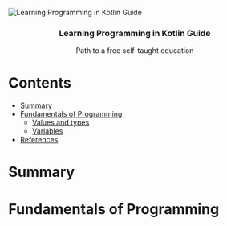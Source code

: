 ![Learning Programming in Kotlin Guide](https://kotlinlang.org/assets/images/twitter-card/kotlin_800x320.png)

<h3 align="center">Learning Programming in Kotlin Guide</h3>
<p align="center">
  Path to a free self-taught education
</p>
<!--
<p align="center">
  <a href="https://github.com/sindresorhus/awesome">
    <img alt="Awesome" src="https://cdn.rawgit.com/sindresorhus/awesome/d7305f38d29fed78fa85652e3a63e154dd8e8829/media/badge.svg">
  </a>
  <a href="https://github.com/ossu/computer-science">
	<img alt="Open Source Society University - Computer Science" src="https://img.shields.io/badge/OSSU-computer--science-blue.svg">
  </a>
  <a href="https://www.patreon.com/ossu">
	<img alt="Contribute with OSSU on Patreon" src="https://img.shields.io/badge/Patreon-contribute-yellow.svg">
  </a>
</p>
-->

# Contents

- [Summary](#summary)
- [Fundamentals of Programming](#Fundamentals-of-Programming)
  - [Values and types](#Values-and-types)
  - [Variables](#Variables)
- [References](#references)

# Summary

# Fundamentals of Programming
